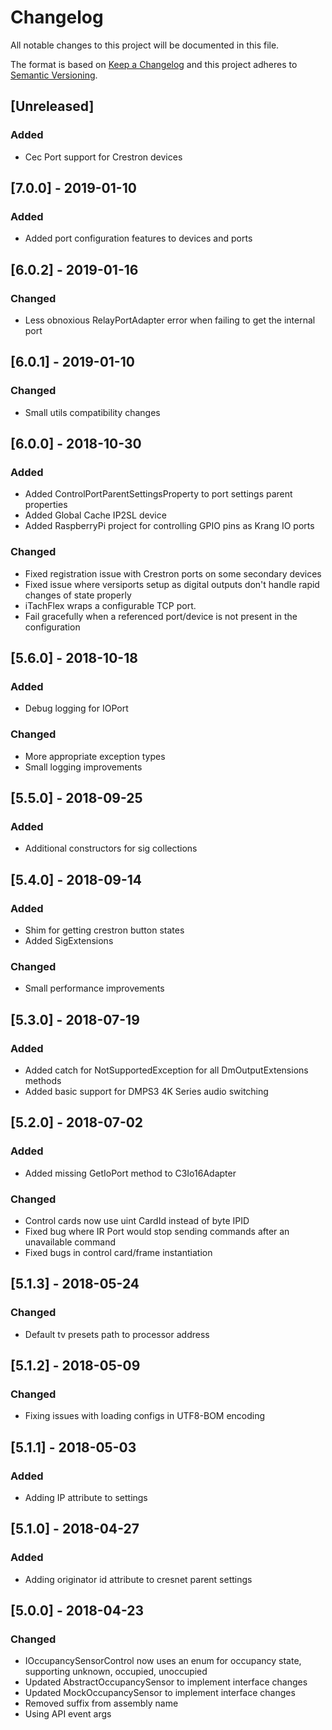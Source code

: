 # Changelog
All notable changes to this project will be documented in this file.

The format is based on [Keep a Changelog](http://keepachangelog.com/en/1.0.0/)
and this project adheres to [Semantic Versioning](http://semver.org/spec/v2.0.0.html).

## [Unreleased]
### Added
 - Cec Port support for Crestron devices

## [7.0.0] - 2019-01-10
### Added
 - Added port configuration features to devices and ports

## [6.0.2] - 2019-01-16
### Changed
 - Less obnoxious RelayPortAdapter error when failing to get the internal port

## [6.0.1] - 2019-01-10
### Changed
 - Small utils compatibility changes

## [6.0.0] - 2018-10-30
### Added
 - Added ControlPortParentSettingsProperty to port settings parent properties
 - Added Global Cache IP2SL device
 - Added RaspberryPi project for controlling GPIO pins as Krang IO ports

### Changed
 - Fixed registration issue with Crestron ports on some secondary devices
 - Fixed issue where versiports setup as digital outputs don't handle rapid changes of state properly
 - iTachFlex wraps a configurable TCP port.
 - Fail gracefully when a referenced port/device is not present in the configuration

## [5.6.0] - 2018-10-18
### Added
 - Debug logging for IOPort
 
### Changed
 - More appropriate exception types
 - Small logging improvements

## [5.5.0] - 2018-09-25
### Added
 - Additional constructors for sig collections

## [5.4.0] - 2018-09-14
### Added
 - Shim for getting crestron button states
 - Added SigExtensions

### Changed
 - Small performance improvements

## [5.3.0] - 2018-07-19
### Added
 - Added catch for NotSupportedException for all DmOutputExtensions methods
 - Added basic support for DMPS3 4K Series audio switching

## [5.2.0] - 2018-07-02
### Added
 - Added missing GetIoPort method to C3Io16Adapter

### Changed
 - Control cards now use uint CardId instead of byte IPID
 - Fixed bug where IR Port would stop sending commands after an unavailable command
 - Fixed bugs in control card/frame instantiation

## [5.1.3] - 2018-05-24
### Changed
 - Default tv presets path to processor address

## [5.1.2] - 2018-05-09
### Changed
 - Fixing issues with loading configs in UTF8-BOM encoding

## [5.1.1] - 2018-05-03
### Added
 - Adding IP attribute to settings

## [5.1.0] - 2018-04-27
### Added
 - Adding originator id attribute to cresnet parent settings

## [5.0.0] - 2018-04-23
### Changed
 - IOccupancySensorControl now uses an enum for occupancy state, supporting unknown, occupied, unoccupied
 - Updated AbstractOccupancySensor to implement interface changes
 - Updated MockOccupancySensor to implement interface changes
 - Removed suffix from assembly name
 - Using API event args
